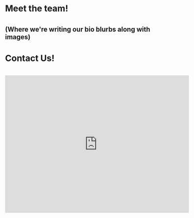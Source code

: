 <!-- item 1, 2 -->
<!DOCTYPE html>
<html>
    <head>
        <title>GC Bio</title>
<!-- item 26-->
        <link rel="icon"
          type="image/png"
          href=""
          />
<!-- item 3 -->
<link href="css/reset.css" rel="stylesheet" type="text/css" />
    </head>
    <body>
        <h1> Meet the team! <h1>
            <h2> (Where we're writing our bio blurbs along with images) <h2>
        <h1> Contact Us! <h1>
<!-- item 11 -->            
            <iframe src="https://www.google.com/maps/embed?pb=!1m18!1m12!1m3!1d3260.0888578709655!2d-97.44724298489983!3d35.204255563590145!2m3!1f0!2f0!3f0!3m2!1i1024!2i768!4f13.1!3m3!1m2!1s0x87b2682ce65c29c7%3A0x98b87d40b11961cd!2sGaylord+College!5e0!3m2!1sen!2sus!4v1511795812996" width="600" height="450" frameborder="0" style="border:0" allowfullscreen></iframe>
    </body>
</html>
